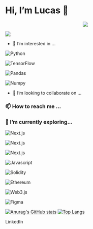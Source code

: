 <h1> Hi, I’m Lucas 👋 </h1>

<p align='center'>
<a href="https://www.linkedin.com/in/lucaslokchan"><img src="https://img.shields.io/badge/-lucaslokchan-0A66C2?logo=LinkedIn&style=for-the-badge&logoColor=white"></a>

<a href="mailto:lucas.lokchan@gmail.com"><img src="https://img.shields.io/badge/-lucas.lokchan@gmail.com-EA4335?logo=Gmail&style=for-the-badge&logoColor=white"></a>
</p>


- 👀 I’m interested in ...

![Python](https://img.shields.io/badge/Python-3776AB?style=for-the-badge&logo=python&logoColor=white)

![TensorFlow](https://img.shields.io/badge/TensorFlow-FF6F00?style=for-the-badge&logo=tensorflow&logoColor=white)

![Pandas](https://img.shields.io/badge/Pandas-150458?style=for-the-badge&logo=pandas&logoColor=white)

![Numpy](https://img.shields.io/badge/Numpy-013243?style=for-the-badge&logo=numpy&logoColor=white)


- 💞️ I’m looking to collaborate on ...
### 📫 How to reach me ...

### 🌱 I’m currently exploring...

![Next.js](https://img.shields.io/badge/-Next.js-000000?logo=Next.js&style=plastic)

![Next.js](https://img.shields.io/badge/-Next.js-000000?logo=Next.js&style=flat-square)

![Next.js](https://img.shields.io/badge/next.js-000000?style=for-the-badge&logo=next.js&logoColor=white)

![Javascript](https://img.shields.io/badge/Javascript-F7DF1E?style=for-the-badge&logo=javascript&logoColor=white)

![Solidity](https://img.shields.io/badge/Solidity-363636?style=for-the-badge&logo=solidity&logoColor=white)

![Ethereum](https://img.shields.io/badge/Ethereum-#3C3C3D?style=for-the-badge&logo=Ethereum&logoColor=white)

![Web3.js](https://img.shields.io/badge/Web3.js-F16822?style=for-the-badge&logo=web3.js&logoColor=white)

![Figma](https://img.shields.io/badge/Figma-F24E1E?style=for-the-badge&logo=figma&logoColor=white)


[![Anurag's GitHub stats](https://github-readme-stats.vercel.app/api?username=lucaslokchan&show_icons=true)](https://github.com/lucaslokchan)
[![Top Langs](https://github-readme-stats.vercel.app/api/top-langs/?username=lucaslokchan&layout=compact)](https://github.com/lucaslokchan)



<!---
lucaslokchan/lucaslokchan is a ✨ special ✨ repository because its `README.md` (this file) appears on your GitHub profile.
You can click the Preview link to take a look at your changes.
--->

LinkedIn
